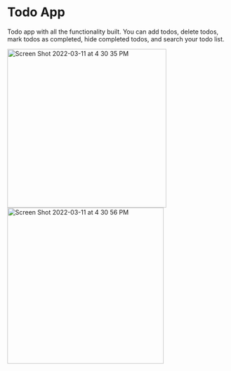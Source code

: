 # Todo App

Todo app with all the functionality built. You can add todos, delete todos, mark todos as completed, hide completed todos, and search your todo list. 

<img width="362" alt="Screen Shot 2022-03-11 at 4 30 35 PM" src="https://user-images.githubusercontent.com/47411070/157973386-8f4f3401-3974-4829-8272-df280c065584.png">

<img width="356" alt="Screen Shot 2022-03-11 at 4 30 56 PM" src="https://user-images.githubusercontent.com/47411070/157973408-9bc9614b-c8ee-4466-99b3-8f4b2b78e87b.png">



